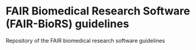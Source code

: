 # FAIR Biomedical Research Software (FAIR-BioRS) guidelines
Repository of the FAIR biomedical research software guidelines
